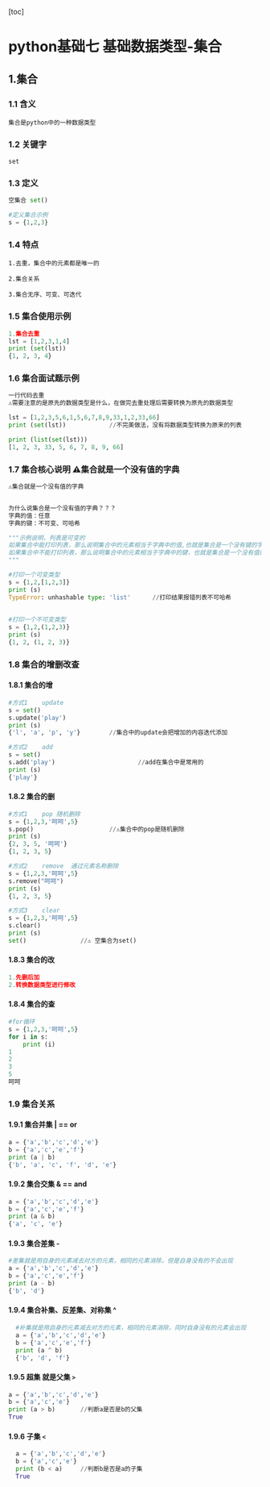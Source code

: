 [toc]



# python基础七	基础数据类型-集合

## 1.集合

### 1.1 含义

``集合是python中的一种数据类型``



### 1.2 关键字

``set``



### 1.3 定义

```python
空集合	set()

#定义集合示例
s = {1,2,3}
```



### 1.4 特点

``1.去重，集合中的元素都是唯一的``

``2.集合关系``

``3.集合无序、可变、可迭代``



### 1.5 集合使用示例

```python
1.集合去重
lst = [1,2,3,1,4]
print (set(lst))
{1, 2, 3, 4}

```



### 1.6 集合面试题示例

```python
一行代码去重 
⚠️需要注意的是原先的数据类型是什么，在做完去重处理后需要转换为原先的数据类型

lst = [1,2,3,5,6,1,5,6,7,8,9,33,1,2,33,66]
print (set(lst))			//不完美做法，没有将数据类型转换为原来的列表

print (list(set(lst)))
[1, 2, 3, 33, 5, 6, 7, 8, 9, 66]
```



### 1.7 集合核心说明  ⚠️集合就是一个没有值的字典

```python
⚠️集合就是一个没有值的字典


为什么说集合是一个没有值的字典？？？
字典的值：任意
字典的键：不可变、可哈希

"""示例说明，列表是可变的
如果集合中能打印列表，那么说明集合中的元素相当于字典中的值,也就是集合是一个没有键的字典
如果集合中不能打印列表，那么说明集合中的元素相当于字典中的键，也就是集合是一个没有值的字典
"""

#打印一个可变类型
s = {1,2,[1,2,3]}
print (s)
TypeError: unhashable type: 'list'		//打印结果报错列表不可哈希
    
    
#打印一个不可变类型
s = {1,2,(1,2,3)}
print (s)
{1, 2, (1, 2, 3)}
```



### 1.8 集合的增删改查

#### 1.8.1 集合的增

```python
#方式1	update
s = set()
s.update('play')
print (s)
{'l', 'a', 'p', 'y'}		//集合中的update会把增加的内容迭代添加

#方式2	add
s = set()
s.add('play')						//add在集合中是常用的
print (s)
{'play'}
```



#### 1.8.2 集合的删

```python
#方式1	pop 随机删除
s = {1,2,3,'呵呵',5}
s.pop()						//⚠️集合中的pop是随机删除
print (s)
{2, 3, 5, '呵呵'}
{1, 2, 3, 5}

#方式2	remove	通过元素名称删除
s = {1,2,3,'呵呵',5}
s.remove("呵呵")
print (s)
{1, 2, 3, 5}

#方式3	clear
s = {1,2,3,'呵呵',5}
s.clear()
print (s)
set()				//⚠️ 空集合为set()
```



#### 1.8.3 集合的改

```python
1.先删后加
2.转换数据类型进行修改
```



#### 1.8.4 集合的查

```python
#for循环
s = {1,2,3,'呵呵',5}
for i in s:
    print (i)
1
2
3
5
呵呵    
```



### 1.9 集合关系

#### 1.9.1 集合并集	|	==  or

```python
a = {'a','b','c','d','e'}
b = {'a','c','e','f'}
print (a | b)
{'b', 'a', 'c', 'f', 'd', 'e'}
```



#### 1.9.2 集合交集	&	== and

```python
a = {'a','b','c','d','e'}
b = {'a','c','e','f'}
print (a & b)
{'a', 'c', 'e'}
```



#### 1.9.3 集合差集	-

```python
#差集就是用自身的元素减去对方的元素，相同的元素消除，但是自身没有的不会出现
a = {'a','b','c','d','e'}
b = {'a','c','e','f'}
print (a - b)
{'b', 'd'}
```



#### 1.9.4 集合补集、反差集、对称集	^

```python
  #补集就是用自身的元素减去对方的元素，相同的元素消除，同时自身没有的元素会出现
  a = {'a','b','c','d','e'}
  b = {'a','c','e','f'}
  print (a ^ b)
  {'b', 'd', 'f'}
```



#### 1.9.5 超集 就是父集	`>`

```python
a = {'a','b','c','d','e'}
b = {'a','c','e'}
print (a > b)		//判断a是否是b的父集
True
```



#### 1.9.6 子集	`<`

```python
  a = {'a','b','c','d','e'}
  b = {'a','c','e'}
  print (b < a)		//判断b是否是a的子集
  True
```

